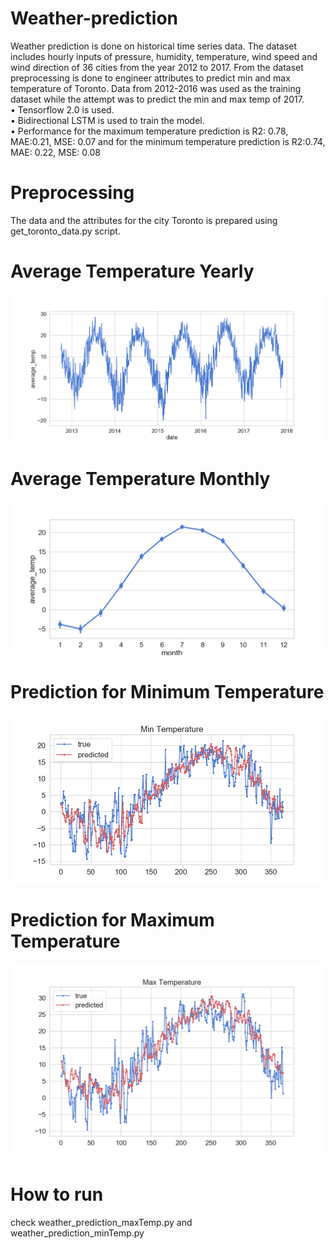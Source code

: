 # Weather-prediction
Weather prediction is done on historical time series data. The dataset includes hourly inputs of pressure, humidity, temperature, wind speed and wind direction of 36 cities from the year 2012 to 2017. From the dataset preprocessing is done to engineer attributes to predict min and max temperature of Toronto. Data from 2012-2016 was used as the training dataset while the attempt was to predict the min and max temp of 2017.
<br/>
• Tensorflow 2.0 is used.<br/>
• Bidirectional LSTM is used to train the model.<br/>
• Performance for the maximum temperature prediction is R2: 0.78, MAE:0.21, MSE: 0.07 and for the minimum temperature prediction is R2:0.74, MAE: 0.22, MSE: 0.08
<br/>

# Preprocessing 
The data and the attributes for the city Toronto is prepared using get_toronto_data.py script.

# Average Temperature Yearly 
![](average_temperature_yearly.png)

# Average Temperature Monthly
![](average_temperature_monthly.png)

# Prediction for Minimum Temperature
![](minimum_temp.png)

# Prediction for Maximum Temperature
![](max_temp.png)

# How to run
check weather_prediction_maxTemp.py and weather_prediction_minTemp.py
